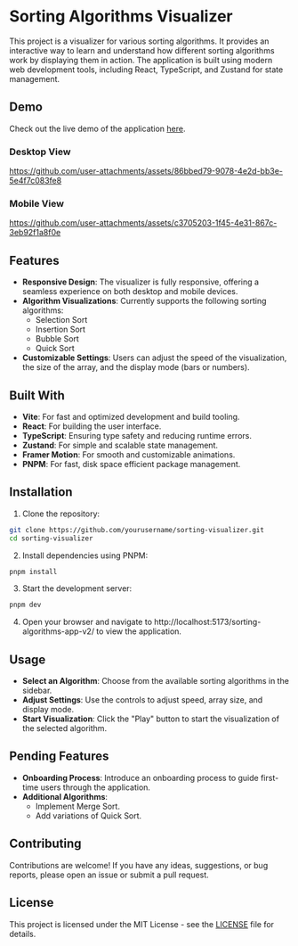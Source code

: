 # Sorting Algorithms Visualizer

This project is a visualizer for various sorting algorithms. It provides an interactive way to learn and understand how different sorting algorithms work by displaying them in action. The application is built using modern web development tools, including React, TypeScript, and Zustand for state management.

## Demo

Check out the live demo of the application [here](https://ignaciomartinelias.github.io/sorting-algorithms-app-v2/).

### Desktop View

https://github.com/user-attachments/assets/86bbed79-9078-4e2d-bb3e-5e4f7c083fe8

### Mobile View

https://github.com/user-attachments/assets/c3705203-1f45-4e31-867c-3eb92f1a8f0e

## Features

- **Responsive Design**: The visualizer is fully responsive, offering a seamless experience on both desktop and mobile devices.
- **Algorithm Visualizations**: Currently supports the following sorting algorithms:
  - Selection Sort
  - Insertion Sort
  - Bubble Sort
  - Quick Sort
- **Customizable Settings**: Users can adjust the speed of the visualization, the size of the array, and the display mode (bars or numbers).

## Built With

- **Vite**: For fast and optimized development and build tooling.
- **React**: For building the user interface.
- **TypeScript**: Ensuring type safety and reducing runtime errors.
- **Zustand**: For simple and scalable state management.
- **Framer Motion**: For smooth and customizable animations.
- **PNPM**: For fast, disk space efficient package management.

## Installation

1. Clone the repository:

```bash
git clone https://github.com/yourusername/sorting-visualizer.git
cd sorting-visualizer
```

2. Install dependencies using PNPM:

```bash
pnpm install
```

3. Start the development server:

```bash
pnpm dev
```

4. Open your browser and navigate to http://localhost:5173/sorting-algorithms-app-v2/ to view the application.

## Usage

- **Select an Algorithm**: Choose from the available sorting algorithms in the sidebar.
- **Adjust Settings**: Use the controls to adjust speed, array size, and display mode.
- **Start Visualization**: Click the "Play" button to start the visualization of the selected algorithm.

## Pending Features

- **Onboarding Process**: Introduce an onboarding process to guide first-time users through the application.
- **Additional Algorithms**:
  - Implement Merge Sort.
  - Add variations of Quick Sort.

## Contributing

Contributions are welcome! If you have any ideas, suggestions, or bug reports, please open an issue or submit a pull request.

## License

This project is licensed under the MIT License - see the [LICENSE](LICENSE) file for details.
